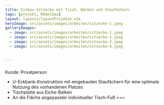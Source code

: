 ```yaml
---
title: Einbau-Sitzecke mit Tisch, Bänken und Staufächern
tags: [projekt, Möbelbau]
layout: layouts/layoutProjekte.njk
heroImage: src/assets/images/arbeiten/sitzecke-1.jpeg
galleryImages:
  - image: src/assets/images/arbeiten/sitzecke-1.jpeg
  - image: src/assets/images/arbeiten/sitzecke-2.jpeg    
  - image: src/assets/images/arbeiten/sitzecke-3.jpeg    
  - image: src/assets/images/arbeiten/sitzecke-4.jpeg
    
  
--- 
```

### 
Kunde: Privatperson
- U-Eckbank-Konstruktion mit eingebauten Staufächern für eine optimale Nutzung des vorhandenen Platzes
- Tischplatte aus Eiche-Balken 
- An die Fläche angepasster individueller Tisch-Fuß
===
